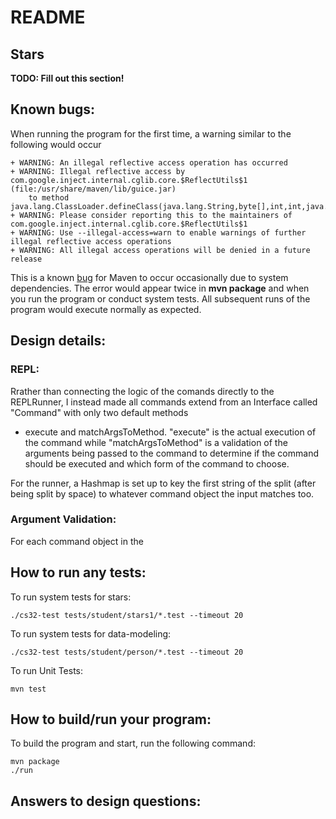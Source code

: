 # README

## Stars
**TODO: Fill out this section!**
## Known bugs:
When running the program for the first time, a warning similar to the following would occur
```
+ WARNING: An illegal reflective access operation has occurred
+ WARNING: Illegal reflective access by com.google.inject.internal.cglib.core.$ReflectUtils$1 (file:/usr/share/maven/lib/guice.jar) 
	to method java.lang.ClassLoader.defineClass(java.lang.String,byte[],int,int,java.security.ProtectionDomain)
+ WARNING: Please consider reporting this to the maintainers of com.google.inject.internal.cglib.core.$ReflectUtils$1
+ WARNING: Use --illegal-access=warn to enable warnings of further illegal reflective access operations
+ WARNING: All illegal access operations will be denied in a future release
```
This is a known [bug](https://github.com/google/guice/issues/1133) for Maven to occur occasionally due to system dependencies.
The error would appear twice in **mvn package** and when you run the program or conduct system tests.
All subsequent runs of the program would execute normally as expected.

## Design details:
### REPL:
Rrather than connecting the logic of the comands directly to the REPLRunner,
I instead made all commands extend from an Interface called "Command" with only two default methods
- execute and matchArgsToMethod. "execute" is the actual execution of the command while "matchArgsToMethod" is
a validation of the arguments being passed to the command to determine if the command should be executed and
which form of the command to choose.

For the runner, a Hashmap is set up to key the first string of the split (after being split
by space) to whatever command object the input matches too.

### Argument Validation:
For each command object in the 

## How to run any tests:
To run system tests for stars:
```
./cs32-test tests/student/stars1/*.test --timeout 20
```

To run system tests for data-modeling:
```
./cs32-test tests/student/person/*.test --timeout 20
```

To run Unit Tests:
```
mvn test
```

## How to build/run your program:
To build the program and start, run the following command:
```
mvn package
./run
```

## Answers to design questions:
